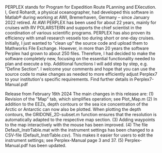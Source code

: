 PERPLEX stands for Program for Expedition Route PLanning and EXecution. I, Gerd Rohardt, a physical oceanographer, had developed this software in Matlab® during working at AWI, Bremerhaven, Germany – since January 2022 retired.
At AWI PERPLEX has been used for about 22 years, mainly for cruises with RV POLARSTERN and supports the chief scientist in the coordination of various scientific programs. PERPLEX has also proven its efficiency with small research vessels too during short or one-day cruises.
Initially, I just wanted to "clean up" the source code and upload them to Mathworks File Exchange. However, in more than 20 years the software Perplex had grown to about 250 files. Therefore, I had decided to make the software completely new, focusing on the essential functionality needed to plan and execute a trip. Additional functions I will add step by step, e.g. "Define Section".
I welcome your comments and hope that you can use the source code to make changes as needed to more efficiently adjust Perplex7 to your institution's specific requirements.
Find further details in Perplex7-Manual.pdf

Release from February 16th 2024
The main changes in this release are:
(1) Revision of the "Map" tab, which simplifies operation; see Plot_Map.m 
(2) In addition to the EEZs, depth contours or the sea ice concentration of the Arctic or Antarctic can now also be plotted. When plotting the depth contours, the GRIDONE_2D-subset.m function ensures that the resolution is automatically adapted to the respective map section.
(3) Adding waypoints to the map interactively with the mouse has been improved.
(4) The file Default_InstrTable.mat with the instrument settings has been changed to a CSV-file (Default_InstrTable.csv). This makes it easier for users to edit the instrument settings; see Perplex-Manual page 3 and 37.
(5) Perplex-Manual.pdf has been updated.

